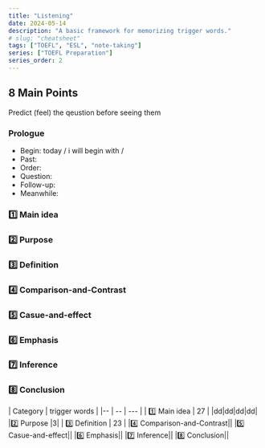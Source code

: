 ```yaml
---
title: "Listening"
date: 2024-05-14
description: "A basic framework for memorizing trigger words."
# slug: "cheatsheet"
tags: ["TOEFL", "ESL", "note-taking"]
series: ["TOEFL Preparation"]
series_order: 2
---
```


## 8 Main Points
Predict (feel) the qeustion before seeing them

### Prologue
- Begin: today / i will begin with / 
- Past:
- Order:
- Question:
- Follow-up:
- Meanwhile:
### 1️⃣ Main idea
### 2️⃣ Purpose
### 3️⃣ Definition
### 4️⃣ Comparison-and-Contrast
### 5️⃣ Casue-and-effect
### 6️⃣ Emphasis
### 7️⃣ Inference
### 8️⃣ Conclusion


| Category  | trigger words |
|-- | -- | --- |
| 1️⃣ Main idea   | 27  |
|dd|dd|dd|dd|
|2️⃣ Purpose |3|
| 3️⃣ Definition | 23  |
|4️⃣ Comparison-and-Contrast||
|5️⃣ Casue-and-effect||
|6️⃣ Emphasis||
|7️⃣ Inference||
|8️⃣ Conclusion||
